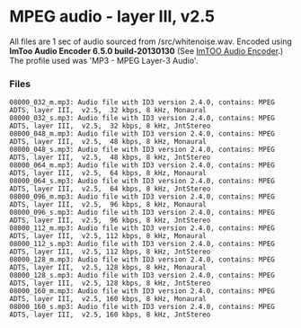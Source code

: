 MPEG audio - layer III, v2.5
============================

All files are 1 sec of audio sourced from /src/whitenoise.wav. Encoded using **ImToo Audio Encoder
6.5.0 build-20130130** (See [ImTOO Audio Encoder](http://www.imtoo.com/audio-encoder.html).) The
profile used was 'MP3 - MPEG Layer-3 Audio'.


### Files

```
08000_032_m.mp3: Audio file with ID3 version 2.4.0, contains: MPEG ADTS, layer III,  v2.5,  32 kbps, 8 kHz, Monaural
08000_032_s.mp3: Audio file with ID3 version 2.4.0, contains: MPEG ADTS, layer III,  v2.5,  32 kbps, 8 kHz, JntStereo
08000_048_m.mp3: Audio file with ID3 version 2.4.0, contains: MPEG ADTS, layer III,  v2.5,  48 kbps, 8 kHz, Monaural
08000_048_s.mp3: Audio file with ID3 version 2.4.0, contains: MPEG ADTS, layer III,  v2.5,  48 kbps, 8 kHz, JntStereo
08000_064_m.mp3: Audio file with ID3 version 2.4.0, contains: MPEG ADTS, layer III,  v2.5,  64 kbps, 8 kHz, Monaural
08000_064_s.mp3: Audio file with ID3 version 2.4.0, contains: MPEG ADTS, layer III,  v2.5,  64 kbps, 8 kHz, JntStereo
08000_096_m.mp3: Audio file with ID3 version 2.4.0, contains: MPEG ADTS, layer III,  v2.5,  96 kbps, 8 kHz, Monaural
08000_096_s.mp3: Audio file with ID3 version 2.4.0, contains: MPEG ADTS, layer III,  v2.5,  96 kbps, 8 kHz, JntStereo
08000_112_m.mp3: Audio file with ID3 version 2.4.0, contains: MPEG ADTS, layer III,  v2.5, 112 kbps, 8 kHz, Monaural
08000_112_s.mp3: Audio file with ID3 version 2.4.0, contains: MPEG ADTS, layer III,  v2.5, 112 kbps, 8 kHz, JntStereo
08000_128_m.mp3: Audio file with ID3 version 2.4.0, contains: MPEG ADTS, layer III,  v2.5, 128 kbps, 8 kHz, Monaural
08000_128_s.mp3: Audio file with ID3 version 2.4.0, contains: MPEG ADTS, layer III,  v2.5, 128 kbps, 8 kHz, JntStereo
08000_160_m.mp3: Audio file with ID3 version 2.4.0, contains: MPEG ADTS, layer III,  v2.5, 160 kbps, 8 kHz, Monaural
08000_160_s.mp3: Audio file with ID3 version 2.4.0, contains: MPEG ADTS, layer III,  v2.5, 160 kbps, 8 kHz, JntStereo
```
